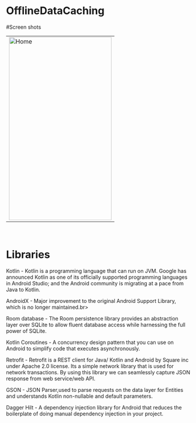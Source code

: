 # OfflineDataCaching


#Screen shots



 <table>
  <tr>
    <td><img src="https://user-images.githubusercontent.com/78819932/217171297-eedfd110-77dd-4ecd-a0d1-b95c4a947b0e.png" alt="Home" style="width:280px;height:500px;"></td>
      
    
   
  </tr>
  
</table><br>


# Libraries<br>

Kotlin - Kotlin is a programming language that can run on JVM. Google has announced Kotlin as one of its officially supported programming languages in Android Studio; and the Android community is migrating at a pace from Java to Kotlin.<br>

AndroidX - Major improvement to the original Android Support Library, which is no longer maintained.br>

Room database - The Room persistence library provides an abstraction layer over SQLite to allow fluent database access while harnessing the full power of SQLite.<br>


Kotlin Coroutines - A concurrency design pattern that you can use on Android to simplify code that executes asynchronously.<br>

Retrofit - Retrofit is a REST client for Java/ Kotlin and Android by Square inc under Apache 2.0 license. Its a simple network library that is used for network transactions. By using this library we can seamlessly capture JSON response from web service/web API.<br>

GSON - JSON Parser,used to parse requests on the data layer for Entities and understands Kotlin non-nullable and default parameters.<br>

Dagger Hilt - A dependency injection library for Android that reduces the boilerplate of doing manual dependency injection in your project.<br>

